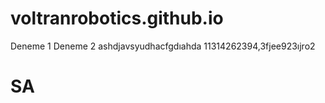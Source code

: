 # voltranrobotics.github.io

Deneme 1
Deneme 2
ashdjavsyudhacfgdıahda
11314262394,3fjee923ıjro2

<h1>SA</h1>
